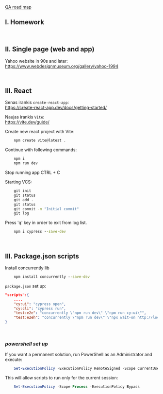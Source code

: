 
[QA road map](https://roadmap.sh/qa)

## I. Homework

<br>

## II. Single page (web and app)

Yahoo website in 90s and later: 
https://www.webdesignmuseum.org/gallery/yahoo-1994


<br>

## III. React

Senas irankis `create-react-app`:  
https://create-react-app.dev/docs/getting-started/  


Naujas irankis `Vite`:  
https://vite.dev/guide/  


Create new react project with Vite:  
```cmd
    npm create vite@latest .
```

Continue with following commands:  
```cmd
    npm i
    npm run dev
```

Stop running app CTRL + C  

Starting VCS:  
```cmd
    git init
    git status
    git add .
    git status
    git commit -m "Initial commit"
    git log
```
Press 'q' key in order to exit from log list.

```cmd
    npm i cypress --save-dev
```

<br>

## III. Package.json scripts

Install concurrently lib
```cmd
    npm install concurrently --save-dev
```

`package.json` set up:  
```json
"scripts":{
    ....
    "cy:ui": "cypress open",
    "cy:cli": "cypress run",
    "test:e2e": "concurrently \"npm run dev\" \"npm run cy:ui\"",
    "test:e2eh": "concurrently \"npm run dev\" \"npx wait-on http://localhost:5173 && npm run cy:cli\""
}
```

<br>

### ***powershell set up***

If you want a permanent solution, run PowerShell as an Administrator and execute:  
```powershell
    Set-ExecutionPolicy -ExecutionPolicy RemoteSigned -Scope CurrentUser
```  

This will allow scripts to run only for the current session:
    
```powershell
    Set-ExecutionPolicy -Scope Process -ExecutionPolicy Bypass
```


